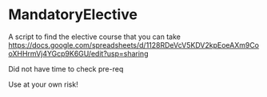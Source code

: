 # MandatoryElective
 A script to find the elective course that you can take
https://docs.google.com/spreadsheets/d/1128RDeVcV5KDV2kpEoeAXm9CooXHHrmVj4YGcp9K6GU/edit?usp=sharing

Did not have time to check pre-req

Use at your own risk!
